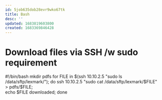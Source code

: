 ```yaml
---
id: 5job635dob28evr9wko67tk
title: Bash
desc: ''
updated: 1683819603800
created: 1683369846428
---
```


# Download files via SSH /w sudo requirement
#!/bin/bash
mkdir pdfs
for FILE in $(ssh 10.10.2.5 "sudo ls /data/sftp/lexmark/"); do
  ssh 10.10.2.5 "sudo cat /data/sftp/lexmark/$FILE" > pdfs/$FILE;  
  echo $FILE downloaded;
done

